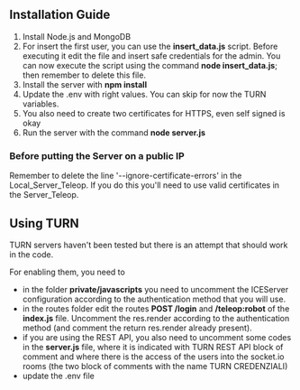 ## Installation Guide
1. Install Node.js and MongoDB
2. For insert the first user, you can use the **insert_data.js** script. Before executing it edit the file and insert safe credentials for the admin.
You can now execute the script using the command **node insert_data.js**; then remember to delete this file.
3. Install the server with **npm install**
4. Update the .env with right values. You can skip for now the TURN variables. 
5. You also need to create two certificates for HTTPS, even self signed is okay
6. Run the server with the command **node server.js**

### Before putting the Server on a public IP
Remember to delete the line '--ignore-certificate-errors' in the Local_Server_Teleop. If you do this you'll need to use valid certificates in the Server_Teleop.

## Using TURN
TURN servers haven't been tested but there is an attempt that should work in the code.

For enabling them, you need to
- in the folder **private/javascripts** you need to uncomment the ICEServer configuration according to the authentication method that you will use.
- in the routes folder edit the routes **POST /login** and **/teleop:robot** of the **index.js** file. Uncomment the res.render according to the authentication method (and comment the return res.render already present).
- if you are using the REST API, you also need to uncomment some codes in the **server.js** file, where it is indicated with TURN REST API block of comment and where there is the access of the users into the socket.io rooms (the two block of comments with the name TURN CREDENZIALI)
- update the .env file
